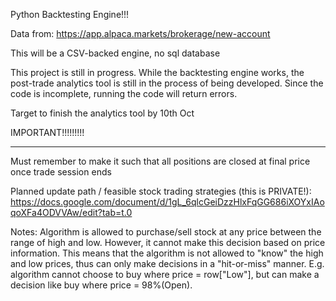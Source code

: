 Python Backtesting Engine!!!


Data from: https://app.alpaca.markets/brokerage/new-account

This will be a CSV-backed engine, no sql database

This project is still in progress. While the backtesting engine works, the post-trade analytics tool is still in the process of being developed.
Since the code is incomplete, running the code will return errors.

Target to finish the analytics tool by 10th Oct



IMPORTANT!!!!!!!!!
______________________
Must remember to make it such that all positions are closed at final price once trade session ends



Planned update path / feasible stock trading strategies (this is PRIVATE!):
https://docs.google.com/document/d/1gL_6qlcGeiDzzHlxFqGG686iXOYxIAoqoXFa4ODVVAw/edit?tab=t.0


Notes:
Algorithm is allowed to purchase/sell stock at any price between the range of high and low. However, it cannot make this decision based on price information.
    This means that the algorithm is not allowed to "know" the high and low prices, thus can only make decisions in a "hit-or-miss" manner. E.g. algorithm cannot choose to buy where price = row["Low"], but can make a decision like buy where price = 98%(Open).
